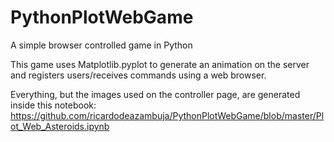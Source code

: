 # PythonPlotWebGame
A simple browser controlled game in Python

This game uses Matplotlib.pyplot to generate an animation on the server and registers users/receives commands using a web browser.

Everything, but the images used on the controller page, are generated inside this notebook:  
https://github.com/ricardodeazambuja/PythonPlotWebGame/blob/master/Plot_Web_Asteroids.ipynb
